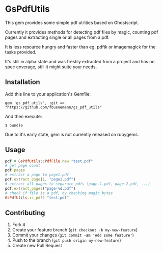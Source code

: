 # GsPdfUtils

This gem provides some simple pdf utilities based on Ghostscript.

Currently it provides methods for detecting pdf files by magic, counting pdf pages
and extracting single or all pages from a pdf.

It is less resource hungry and faster than eg. pdftk or imagemagick for the tasks provided.

It's still in alpha state and was freshly extracted from a project and has no spec coverage,
still it might suite your needs.

## Installation

Add this line to your application's Gemfile:

    gem 'gs_pdf_utils', :git => "https://github.com/fbuenemann/gs_pdf_utils"

And then execute:

    $ bundle

Due to it's early state, gem is not currently released on rubygems.

## Usage

```ruby
pdf = GsPdfUtils::PdfFile.new "test.pdf"
# get page count
pdf.pages
# extract a page to page1.pdf
pdf.extract_page(1, "page1.pdf")
# extract all pages to separate pdfs (page-1.pdf, page-2.pdf, ...)
pdf.extract_pages("page-%d.pdf")
# check if file is a pdf, by checking magic bytes
GsPdfUtils.is_pdf? "test.pdf"
```

## Contributing

1. Fork it
2. Create your feature branch (`git checkout -b my-new-feature`)
3. Commit your changes (`git commit -am 'Add some feature'`)
4. Push to the branch (`git push origin my-new-feature`)
5. Create new Pull Request
